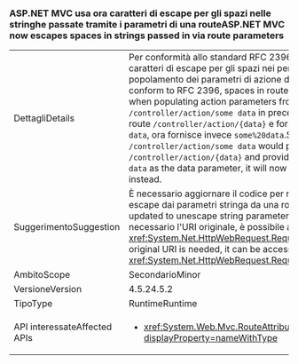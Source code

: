 ### <a name="aspnet-mvc-now-escapes-spaces-in-strings-passed-in-via-route-parameters"></a><span data-ttu-id="d89a6-101">ASP.NET MVC usa ora caratteri di escape per gli spazi nelle stringhe passate tramite i parametri di una route</span><span class="sxs-lookup"><span data-stu-id="d89a6-101">ASP.NET MVC now escapes spaces in strings passed in via route parameters</span></span>

|   |   |
|---|---|
|<span data-ttu-id="d89a6-102">Dettagli</span><span class="sxs-lookup"><span data-stu-id="d89a6-102">Details</span></span>|<span data-ttu-id="d89a6-103">Per conformità allo standard RFC 2396, vengono ora usati caratteri di escape per gli spazi nei percorsi di route durante il popolamento dei parametri di azione da una route.</span><span class="sxs-lookup"><span data-stu-id="d89a6-103">In order to conform to RFC 2396, spaces in route paths are now escaped when populating action parameters from a route.</span></span> <span data-ttu-id="d89a6-104">Pertanto, mentre <code>/controller/action/some data</code> in precedenza corrispondeva alla route <code>/controller/action/{data}</code> e forniva il parametro dati <code>some data</code>, ora fornisce invece <code>some%20data</code>.</span><span class="sxs-lookup"><span data-stu-id="d89a6-104">So, whereas  <code>/controller/action/some data</code> would previously match the route <code>/controller/action/{data}</code> and provide <code>some data</code> as the data parameter, it will now provide <code>some%20data</code> instead.</span></span>|
|<span data-ttu-id="d89a6-105">Suggerimento</span><span class="sxs-lookup"><span data-stu-id="d89a6-105">Suggestion</span></span>|<span data-ttu-id="d89a6-106">È necessario aggiornare il codice per rimuovere i caratteri di escape dai parametri stringa da una route.</span><span class="sxs-lookup"><span data-stu-id="d89a6-106">Code should be updated to unescape string parameters from a route.</span></span> <span data-ttu-id="d89a6-107">Se è necessario l'URI originale, è possibile accedervi con l'API <xref:System.Net.HttpWebRequest.RequestUri>.OriginalString.</span><span class="sxs-lookup"><span data-stu-id="d89a6-107">If the original URI is needed, it can be accessed with the <xref:System.Net.HttpWebRequest.RequestUri>.OriginalString API.</span></span>|
|<span data-ttu-id="d89a6-108">Ambito</span><span class="sxs-lookup"><span data-stu-id="d89a6-108">Scope</span></span>|<span data-ttu-id="d89a6-109">Secondario</span><span class="sxs-lookup"><span data-stu-id="d89a6-109">Minor</span></span>|
|<span data-ttu-id="d89a6-110">Versione</span><span class="sxs-lookup"><span data-stu-id="d89a6-110">Version</span></span>|<span data-ttu-id="d89a6-111">4.5.2</span><span class="sxs-lookup"><span data-stu-id="d89a6-111">4.5.2</span></span>|
|<span data-ttu-id="d89a6-112">Tipo</span><span class="sxs-lookup"><span data-stu-id="d89a6-112">Type</span></span>|<span data-ttu-id="d89a6-113">Runtime</span><span class="sxs-lookup"><span data-stu-id="d89a6-113">Runtime</span></span>|
|<span data-ttu-id="d89a6-114">API interessate</span><span class="sxs-lookup"><span data-stu-id="d89a6-114">Affected APIs</span></span>|<ul><li><xref:System.Web.Mvc.RouteAttribute.%23ctor(System.String)?displayProperty=nameWithType></li></ul>|

